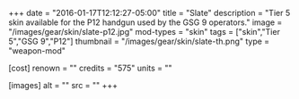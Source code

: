 +++
date = "2016-01-17T12:12:27-05:00"
title = "Slate"
description = "Tier 5 skin available for the P12 handgun used by the GSG 9 operators."
image = "/images/gear/skin/slate-p12.jpg"
mod-types = "skin"
tags = ["skin","Tier 5","GSG 9","P12"]
thumbnail = "/images/gear/skin/slate-th.png"
type = "weapon-mod"

[cost]
  renown = ""
  credits = "575"
  units = ""

[images]
  alt = ""
  src = ""
+++
